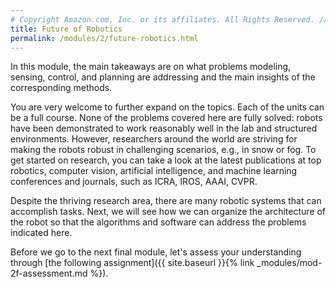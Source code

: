 ```yaml
---
# Copyright Amazon.com, Inc. or its affiliates. All Rights Reserved. // SPDX-License-Identifier: CC-BY-SA-4.0
title: Future of Robotics
permalink: /modules/2/future-robotics.html
---
```


In this module, the main takeaways are on what problems modeling, sensing, control, and planning are addressing and the main insights of the corresponding methods.

You are very welcome to further expand on the topics. Each of the units can be a full course.
None of the problems covered here are fully solved: robots have been demonstrated to work reasonably well in the lab and structured environments. However, researchers around the world are striving for making the robots robust in challenging scenarios, e.g., in snow or fog. To get started on research, you can take a look at the latest publications at top robotics, computer vision, artificial intelligence, and machine learning conferences and journals, such as ICRA, IROS, AAAI, CVPR.

Despite the thriving research area, there are many robotic systems that can accomplish tasks. Next, we will see how we can organize the architecture of the robot so that the algorithms and software can address the problems indicated here.

Before we go to the next final module, let's assess your understanding through [the following assignment]({{ site.baseurl }}{% link _modules/mod-2f-assessment.md %}).
